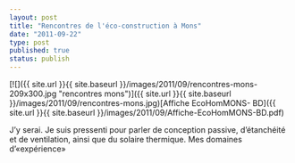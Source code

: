 ```yaml
---
layout: post
title: "Rencontres de l'éco-construction à Mons"
date: "2011-09-22"
type: post
published: true
status: publish
---
```


[![]({{ site.url }}{{ site.baseurl }}/images/2011/09/rencontres-mons-209x300.jpg "rencontres mons")]({{ site.url }}{{ site.baseurl }}/images/2011/09/rencontres-mons.jpg)[Affiche EcoHomMONS- BD]({{ site.url }}{{ site.baseurl }}/images/2011/09/Affiche-EcoHomMONS-BD.pdf)

J’y serai. Je suis pressenti pour parler de conception passive, d’étanchéité et de ventilation, ainsi que du solaire thermique. Mes domaines d’«expérience»
